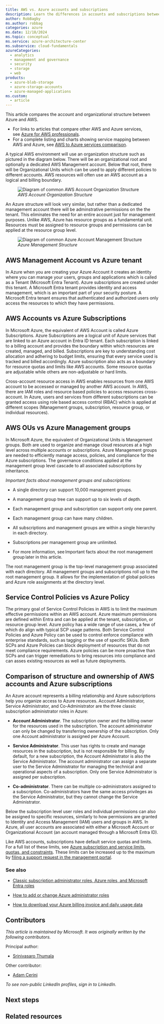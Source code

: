 ```yaml
---
title: AWS vs. Azure accounts and subscriptions
description: Learn the differences in accounts and subscriptions between Azure and AWS. Understand the types of administrator accounts in Azure.
author: RobBagby
ms.author: robbag
categories: azure
ms.date: 12/18/2024
ms.topic: conceptual
ms.service: azure-architecture-center
ms.subservice: cloud-fundamentals
azureCategories:
  - analytics
  - management and governance
  - security
  - storage
  - web
products:
  - azure-blob-storage
  - azure-storage-accounts
  - azure-managed-applications
ms.custom:
  - article
---
```

This article compares the account and organizational structure between Azure and AWS.

- For links to articles that compare other AWS and Azure services, see [Azure for AWS professionals](/azure/architecture/aws-professional/).
- For a complete listing and charts showing service mapping between AWS and Azure, see [AWS to Azure services comparison](/azure/architecture/aws-professional/services).

A typical AWS environment will use an organization structure such as pictured in the diagram below. There will be an organizational root and optionally a dedicated AWS Management account. Below that root, there will be Organizational Units which can be used to apply different policies to different accounts. AWS resources will often use an AWS account as a logical and billing boundary.
<br>

<figure>
  <img src="../aws-professional/images/aws_accounts.jpg" alt="Diagram of common AWS Account Organization Structure">
  <figcaption> <em>AWS Account Organization Structure</em> </figcaption>
</figure>

An Azure structure will look very similar, but rather than a dedicated management account there will be adminstrative permissions on the the tenant. This eliminates the need for an entire account just for management purposes. Unlike AWS, Azure has resource groups as a fundamental unit. Resources must be assigned to resource groups and permissions can be applied at the resource group level.

<figure>
  <img src="../aws-professional/images/azure_accounts.jpg" alt="Diagram of common Azure Account Management Structure">
  <figcaption> <em>Azure Management Structure</em> </figcaption>
</figure>



## AWS Management Account vs Azure tenant

In Azure when you are creating your Azure Account it creates an identity where you can manage your users, groups and applications which is called as a Tenant (Microsoft Entra Tenant). Azure subscriptions are created under this tenant. A Microsoft Entra tenant provides identity and access management, which is an important part of your security posture. A Microsoft Entra tenant ensures that authenticated and authorized users only access the resources to which they have permissions.  

## AWS Accounts vs Azure Subscriptions

In Microsoft Azure, the equivalent of AWS Account is called Azure Subscriptions. Azure Subscriptions are a logical unit of Azure services that are linked to an Azure account in Entra ID tenant. Each subscription is linked to a billing account and provides the boundary within which resources are created, managed, and billed. Subscriptions are key to understanding cost allocation and adhering to budget limits, ensuring that every service used is tracked and billed accordingly. Azure subscription also acts as a boundary for resource quotas and limits like AWS accounts. Some resource quotas are adjustable while others are non-adjustable or hard limits. 

Cross-account resource access in AWS enables resources from one AWS account to be accessed or managed by another AWS account. In AWS, there are IAM roles and resource based policies to access resources cross-account. In Azure, users and services from different subscriptions can be granted access using role based access control (RBAC) which is applied at different scopes (Management groups, subscription, resource group, or individual resources).  

## AWS OUs vs Azure Management groups

In Microsoft Azure, the equivalent of Organizational Units is Management groups. Both are used to organize and manage cloud resources at a high level across multiple accounts or subscriptions. Azure Management groups are needed to efficiently manage access, policies, and compliance for the Azure subscriptions. The governance conditions applied at the management group level cascade to all associated subscriptions by inheritance. 

*Important facts about management groups and subscriptions:* 

- A single directory can support 10,000 management groups. 

- A management group tree can support up to six levels of depth. 

- Each management group and subscription can support only one parent. 

- Each management group can have many children. 

- All subscriptions and management groups are within a single hierarchy in each directory. 

- Subscriptions per management group are unlimited. 

- For more information, see Important facts about the root management group later in this article. 

The root management group is the top-level management group associated with each directory. All management groups and subscriptions roll up to the root management group. It allows for the implementation of global policies and Azure role assignments at the directory level. 

## Service Control Policies vs Azure Policy

The primary goal of Service Control Policies in AWS is to limit the maximum effective permissions within an AWS account. Azure maximum permissions are defined within Entra and can be applied at the tenant, subscription, or resource group level. Azure policy has a wide range of use cases, a few of which do align with typical SCP usage patterns. Both Service Control Policies and Azure Policy can be used to control enforce compliance with enterprise standards, such as tagging or the use of specific SKUs. Both SCPs and Azure Policies can block deployment of resources that do not meet compliance requirements. Azure policies can be more proactive than SCPs and can trigger remediations to bring resources into compliance and can asses existing resources as well as future deployments.

## Comparison of structure and ownership of AWS accounts and Azure subscriptions


An Azure account represents a billing relationship and Azure subscriptions help you organize access to Azure resources. Account Administrator, Service Administrator, and Co-Administrator are the three classic subscription administrator roles in Azure:

- **Account Administrator**. The subscription owner and the billing owner for the resources used in the subscription. The account administrator can only be changed by transferring ownership of the subscription. Only one Account administrator is assigned per Azure Account.

- **Service Administrator**. This user has rights to create and manage resources in the subscription, but is not responsible for billing. By default, for a new subscription, the Account Administrator is also the Service Administrator. The account administrator can assign a separate user to the Service Administrator for managing the technical and operational aspects of a subscription. Only one Service Administrator is assigned per subscription.

- **Co-administrator**. There can be multiple co-administrators assigned to a subscription. Co-administrators have the same access privileges as the Service Administrator, but they cannot change the Service Administrator.

Below the subscription level user roles and individual permissions can also be assigned to specific resources, similarly to how permissions are granted to Identity and Access Management (IAM) users and groups in AWS. In Azure, all user accounts are associated with either a Microsoft Account or Organizational Account (an account managed through a Microsoft Entra ID).

Like AWS accounts, subscriptions have default service quotas and limits. For a full list of these limits, see [Azure subscription and service limits, quotas, and constraints](/azure/azure-subscription-service-limits). These limits can be increased up to the maximum by [filing a support request in the management portal](/archive/blogs/girishp/increasing-core-quota-limits-in-azure).

### See also

- [Classic subscription administrator roles, Azure roles, and Microsoft Entra roles](/azure/role-based-access-control/rbac-and-directory-admin-roles)

- [How to add or change Azure administrator roles](/azure/billing/billing-add-change-azure-subscription-administrator)

- [How to download your Azure billing invoice and daily usage data](/azure/billing/billing-download-azure-invoice-daily-usage-date)




## Contributors

*This article is maintained by Microsoft. It was originally written by the following contributors.*

Principal author:

- [Srinivasaro Thumala](https://www.linkedin.com/in/srini-thumala/)

Other contributor:

- [Adam Cerini](https://www.linkedin.com/in/adamcerini)

*To see non-public LinkedIn profiles, sign in to LinkedIn.*

## Next steps
## Related resources
